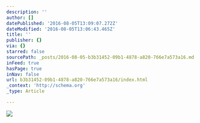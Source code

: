 ```yaml
---
description: ''
author: []
datePublished: '2016-08-05T13:09:07.272Z'
dateModified: '2016-08-05T13:06:43.465Z'
title: ''
publisher: {}
via: {}
starred: false
sourcePath: _posts/2016-08-05-b3b31452-09b1-4878-a820-766e7a573a16.md
inFeed: true
hasPage: true
inNav: false
url: b3b31452-09b1-4878-a820-766e7a573a16/index.html
_context: 'http://schema.org'
_type: Article

---
```

![](https://the-grid-user-content.s3-us-west-2.amazonaws.com/f2df021b-9790-4954-acb1-02890d86bfc2.jpg)